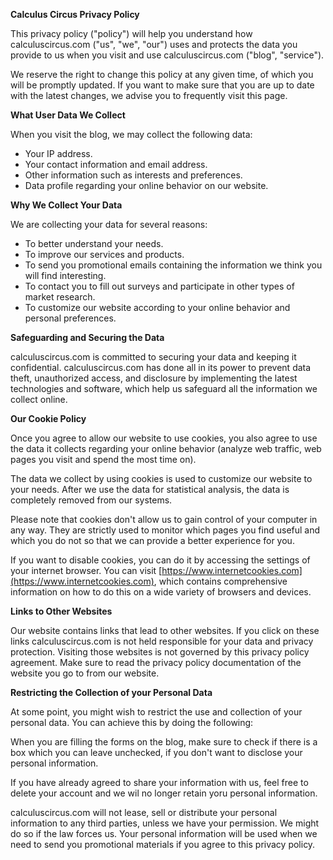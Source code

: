 **Calculus Circus Privacy Policy**

This privacy policy ("policy") will help you understand how calculuscircus.com ("us", "we", "our") uses and protects the data you provide to us when you visit and use calculuscircus.com ("blog", "service").

We reserve the right to change this policy at any given time, of which you will be promptly updated. If you want to make sure that you are up to date with the latest changes, we advise you to frequently visit this page.

**What User Data We Collect**

When you visit the blog, we may collect the following data:

* Your IP address.  
* Your contact information and email address.  
* Other information such as interests and preferences.  
* Data profile regarding your online behavior on our website.

**Why We Collect Your Data**

We are collecting your data for several reasons:

* To better understand your needs.  
* To improve our services and products.  
* To send you promotional emails containing the information we think you will find interesting.  
* To contact you to fill out surveys and participate in other types of market research.  
* To customize our website according to your online behavior and personal preferences.

**Safeguarding and Securing the Data**

calculuscircus.com is committed to securing your data and keeping it confidential. calculuscircus.com has done all in its power to prevent data theft, unauthorized access, and disclosure by implementing the latest technologies and software, which help us safeguard all the information we collect online.

**Our Cookie Policy**

Once you agree to allow our website to use cookies, you also agree to use the data it collects regarding your online behavior (analyze web traffic, web pages you visit and spend the most time on).

The data we collect by using cookies is used to customize our website to your needs. After we use the data for statistical analysis, the data is completely removed from our systems.

Please note that cookies don't allow us to gain control of your computer in any way. They are strictly used to monitor which pages you find useful and which you do not so that we can provide a better experience for you.

If you want to disable cookies, you can do it by accessing the settings of your internet browser. You can visit [https://www.internetcookies.com](https://www.internetcookies.com), which contains comprehensive information on how to do this on a wide variety of browsers and devices.

**Links to Other Websites**

Our website contains links that lead to other websites. If you click on these links calculuscircus.com is not held responsible for your data and privacy protection. Visiting those websites is not governed by this privacy policy agreement. Make sure to read the privacy policy documentation of the website you go to from our website.

**Restricting the Collection of your Personal Data**

At some point, you might wish to restrict the use and collection of your personal data. You can achieve this by doing the following:

When you are filling the forms on the blog, make sure to check if there is a box which you can leave unchecked, if you don't want to disclose your personal information.

If you have already agreed to share your information with us, feel free to delete your account and we wil no longer retain yoru personal information.

calculuscircus.com will not lease, sell or distribute your personal information to any third parties, unless we have your permission. We might do so if the law forces us. Your personal information will be used when we need to send you promotional materials if you agree to this privacy policy. 

